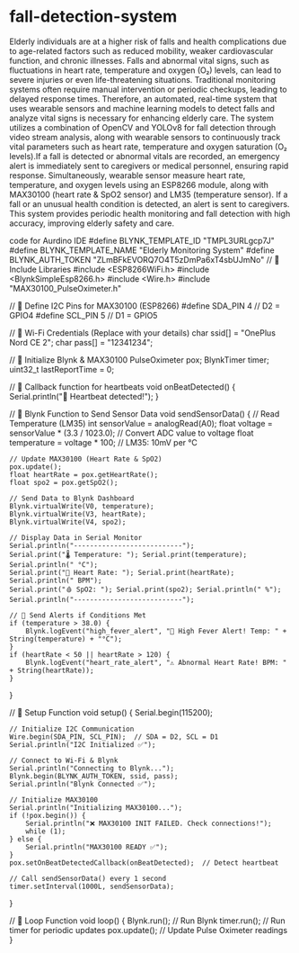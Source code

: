 # fall-detection-system
Elderly individuals are at a higher risk of falls and health complications due to age-related factors such as reduced mobility, weaker cardiovascular function, and chronic illnesses. Falls and abnormal vital signs, such as fluctuations in heart rate, temperature and oxygen (O₂) levels, can lead to severe injuries or even life-threatening situations. Traditional monitoring systems often require manual intervention or periodic checkups, leading to delayed response times. Therefore, an automated, real-time system that uses wearable sensors and machine learning models to detect falls and analyze vital signs is necessary for enhancing elderly care. The system utilizes a combination of OpenCV and YOLOv8 for fall detection through video stream analysis, along with wearable sensors to continuously track vital parameters such as heart rate, temperature and oxygen saturation (O₂ levels).If a fall is detected or abnormal vitals are recorded, an emergency alert is immediately sent to caregivers or medical personnel, ensuring rapid response. Simultaneously, wearable sensor measure heart rate, temperature, and oxygen levels using an ESP8266 module, along with MAX30100 (heart rate & SpO2 sensor) and LM35 (temperature sensor). If a fall or an unusual health condition is detected, an alert is  sent to caregivers. This system provides periodic health monitoring and fall detection with high accuracy, improving elderly safety and care. 




code for Aurdino IDE
#define BLYNK_TEMPLATE_ID "TMPL3URLgcp7J"
#define BLYNK_TEMPLATE_NAME "Elderly Monitoring System"
#define BLYNK_AUTH_TOKEN "ZLmBFkEVORQ7O4T5zDmPa6xT4sbUJmNo"
// 🔹 Include Libraries
#include <ESP8266WiFi.h>
#include <BlynkSimpleEsp8266.h>
#include <Wire.h>
#include "MAX30100_PulseOximeter.h"

// 🔹 Define I2C Pins for MAX30100 (ESP8266)
#define SDA_PIN 4  // D2 = GPIO4
#define SCL_PIN 5  // D1 = GPIO5

// 🔹 Wi-Fi Credentials (Replace with your details)
char ssid[] = "OnePlus Nord CE 2";
char pass[] = "12341234";

// 🔹 Initialize Blynk & MAX30100
PulseOximeter pox;
BlynkTimer timer;
uint32_t lastReportTime = 0;

// 🔹 Callback function for heartbeats
void onBeatDetected() {
    Serial.println("💓 Heartbeat detected!");
}

// 🔹 Blynk Function to Send Sensor Data
void sendSensorData() {
    // Read Temperature (LM35)
    int sensorValue = analogRead(A0);
    float voltage = sensorValue * (3.3 / 1023.0);  // Convert ADC value to voltage
    float temperature = voltage * 100;  // LM35: 10mV per °C

    // Update MAX30100 (Heart Rate & SpO2)
    pox.update();
    float heartRate = pox.getHeartRate();
    float spo2 = pox.getSpO2();

    // Send Data to Blynk Dashboard
    Blynk.virtualWrite(V0, temperature);
    Blynk.virtualWrite(V3, heartRate);
    Blynk.virtualWrite(V4, spo2);

    // Display Data in Serial Monitor
    Serial.println("---------------------------");
    Serial.print("🌡 Temperature: "); Serial.print(temperature); Serial.println(" °C");
    Serial.print("💓 Heart Rate: "); Serial.print(heartRate); Serial.println(" BPM");
    Serial.print("🩸 SpO2: "); Serial.print(spo2); Serial.println(" %");
    Serial.println("---------------------------");

    // 🔹 Send Alerts if Conditions Met
    if (temperature > 38.0) {
        Blynk.logEvent("high_fever_alert", "🚨 High Fever Alert! Temp: " + String(temperature) + "°C");
    }
    if (heartRate < 50 || heartRate > 120) {
        Blynk.logEvent("heart_rate_alert", "⚠ Abnormal Heart Rate! BPM: " + String(heartRate));
    }
}

// 🔹 Setup Function
void setup() {
    Serial.begin(115200);
    
    // Initialize I2C Communication
    Wire.begin(SDA_PIN, SCL_PIN);  // SDA = D2, SCL = D1
    Serial.println("I2C Initialized ✅");

    // Connect to Wi-Fi & Blynk
    Serial.println("Connecting to Blynk...");
    Blynk.begin(BLYNK_AUTH_TOKEN, ssid, pass);
    Serial.println("Blynk Connected ✅");

    // Initialize MAX30100
    Serial.println("Initializing MAX30100...");
    if (!pox.begin()) {
        Serial.println("❌ MAX30100 INIT FAILED. Check connections!");
        while (1);
    } else {
        Serial.println("MAX30100 READY ✅");
    }
    pox.setOnBeatDetectedCallback(onBeatDetected);  // Detect heartbeat
    
    // Call sendSensorData() every 1 second
    timer.setInterval(1000L, sendSensorData);
}

// 🔹 Loop Function
void loop() {
    Blynk.run();   // Run Blynk
    timer.run();   // Run timer for periodic updates
    pox.update();  // Update Pulse Oximeter readings
}

